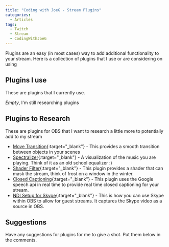 ```yaml
---
title: "Coding with JoeG - Stream Plugins"
categories:
  - Articles
tags:
  - Twitch
  - Stream
  - CodingWithJoeG
---
```

Plugins are an easy (in most cases) way to add additional functionality to your stream.  Here is a collection of plugins that I use or are considering on using

## Plugins I use

These are plugins that I currently use.

*Empty*, I'm still researching plugins

## Plugins to Research

These are plugins for OBS that I want to research a little more to potentially add to my stream

* [Move Transition](https://obsproject.com/forum/resources/move-transition.913/){:target="_blank"} - This provides a smooth transition between objects in your scenes
* [Spectralizer](https://obsproject.com/forum/resources/spectralizer.861/){:target="_blank"} - A visualization of the music you are playing.  Think of it as an old school equalizer :)
* [Shader Filter](https://obsproject.com/forum/resources/obs-shaderfilter-v1-0-update.775/){:target="_blank"} - This plugin provides a shader that can mask the stream, think of frost on a window in the winter.
* [Closed Captioning](https://obsproject.com/forum/resources/closed-captioning-via-google-speech-recognition.833/){:target="_blank"} - This plugin uses the Google speech api in real time to provide real time closed captioning for your stream.
* [NDI Setup for Skype](https://support.streamlabs.com/hc/en-us/articles/360002835654-NDI-Setup-in-Streamlabs-OBS){:target="_blank"} - This is how you can use Skype within OBS to allow for guest streams.  It captures the Skype video as a source in OBS.

## Suggestions

Have any suggestions for plugins for me to give a shot.  Put them below in the comments.
